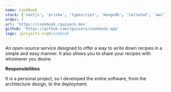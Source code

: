 ```yaml
---
name: CookBook
stack: ['nextjs', 'prisma', 'typescript', 'mongodb', 'tailwind', 'aws']
order: 7
url: 'https://cookbook.rguixaro.dev'
github: 'https://github.com/rguixaro/cookbook-app'
logo: /projects.svg#cookbook
---
```


An open-source service designed to offer a way to write down recipes in a simple and
easy manner. It also allows you to share your recipes with whomever you desire.

<b>Responsibilities</b>

It is a personal project, so I developed the entire software, from the architecture
design, to the deployment.
